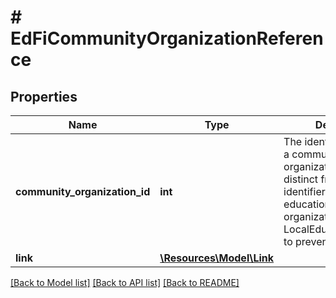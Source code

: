 # # EdFiCommunityOrganizationReference

## Properties

Name | Type | Description | Notes
------------ | ------------- | ------------- | -------------
**community_organization_id** | **int** | The identifier assigned to a community organization. It must be distinct from any other identifier assigned to educational organizations, such as a LocalEducationAgencyId, to prevent duplication. |
**link** | [**\Resources\Model\Link**](Link.md) |  | [optional]

[[Back to Model list]](../../README.md#models) [[Back to API list]](../../README.md#endpoints) [[Back to README]](../../README.md)
